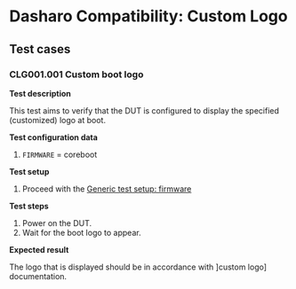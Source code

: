 # Dasharo Compatibility: Custom Logo

## Test cases

### CLG001.001 Custom boot logo

**Test description**

This test aims to verify that the DUT is configured to display the specified
(customized) logo at boot.

**Test configuration data**

1. `FIRMWARE` = coreboot

**Test setup**

1. Proceed with the
   [Generic test setup: firmware](../generic-test-setup/#firmware)

**Test steps**

1. Power on the DUT.
1. Wait for the boot logo to appear.

**Expected result**

The logo that is displayed should be in accordance with ]custom logo]
documentation.
